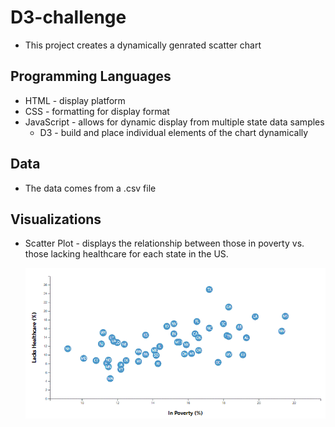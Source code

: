# D3-challenge
* This project creates a dynamically genrated scatter chart

## Programming Languages
* HTML - display platform
* CSS - formatting for display format
* JavaScript - allows for dynamic display from multiple state data samples
    * D3 - build and place individual elements of the chart dynamically

## Data
* The data comes from a .csv file

## Visualizations
* Scatter Plot - displays the relationship between those in poverty vs. those lacking healthcare for each state in the US.

    ![Basic Scatter Chart](Images/basicScatter.GIF)
